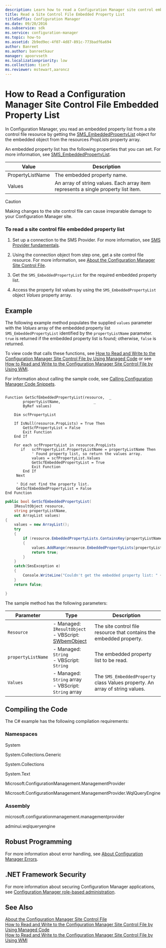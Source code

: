 ```yaml
---
description: Learn how to read a Configuration Manager site control embedded property list in Configuration Manager.
title: Read a Site Control File Embedded Property List
titleSuffix: Configuration Manager
ms.date: 09/20/2016
ms.subservice: sdk
ms.service: configuration-manager
ms.topic: how-to
ms.assetid: 2b9ed9ec-4f07-4d87-891c-773badf6a694
author: Banreet
ms.author: banreetkaur
manager: apoorvseth
ms.localizationpriority: low
ms.collection: tier3
ms.reviewer: mstewart,aaroncz 
---
```

# How to Read a Configuration Manager Site Control File Embedded Property List
In Configuration Manager, you read an embedded property list from a site control file resource by getting the [SMS_EmbeddedPropertyList](../../../develop/reference/core/servers/configure/sms_embeddedpropertylist-server-wmi-class.md) object for the embedded object from the resources *PropLists* property array.  

 An embedded property list has the following properties that you can set. For more information, see [SMS_EmbeddedPropertyList](../../../develop/reference/core/servers/configure/sms_embeddedpropertylist-server-wmi-class.md).  

|Value|Description|  
|-----------|-----------------|  
|PropertyListName|The embedded property name.|  
|Values|An array of string values. Each array item represents a single property list item.|  

> [!CAUTION]
>  Making changes to the site control file can cause irreparable damage to your Configuration Manager site.  

### To read  a site control file embedded property list  

1.  Set up a connection to the SMS Provider. For more information, see [SMS Provider fundamentals](sms-provider-fundamentals.md).  

2.  Using the connection object from step one, get a site control file resource. For more information, see [About the Configuration Manager Site Control File](../../../develop/core/understand/about-the-configuration-manager-site-control-file.md).  

3.  Get the `SMS_EmbeddedPropertyList` for the required embedded property list.  

4.  Access the property list values by using the `SMS_EmbeddedPropertyList` object *Values* property array.  

## Example  
 The following example method populates the supplied `values` parameter with the *Values* array of the embedded property list `SMS_EmbeddedPropertyList` identified by the `propertyListName` parameter. `true` is returned if the embedded property list is found; otherwise, `false` is returned.  

 To view code that calls these functions, see [How to Read and Write to the Configuration Manager Site Control File by Using Managed Code](../../../develop/core/understand/how-to-read-and-write-to-the-site-control-file-by-using-managed-code.md) or see [How to Read and Write to the Configuration Manager Site Control File by Using WMI](../../../develop/core/understand/how-to-read-and-write-to-the-site-control-file-by-using-wmi.md).  

 For information about calling the sample code, see [Calling Configuration Manager Code Snippets](../../../develop/core/understand/calling-code-snippets.md).  

```vbs  

Function GetScfEmbeddedPropertyList(resource,  _  
        propertyListName,               _  
        ByRef values)  

    Dim scfPropertyList  

    If IsNull(resource.PropLists) = True Then  
        GetScfPropertyList = False  
        Exit Function  
    End If      

    For each scfPropertyList in resource.PropLists  
       if   scfPropertyList.PropertyListName = propertyListName Then  
            ' Found property list, so return the values array.  
            values = scfPropertyList.Values  
            GetScfEmbeddedPropertyList = True  
            Exit Function  
        End If  
     Next    

     ' Did not find the property list.  
     GetScfEmbeddedPropertyList = False  
End Function  

```  

```c#  
public bool GetScfEmbeddedPropertyList(  
    IResultObject resource,  
    string propertyListName,  
    out ArrayList values)  
{  
    values = new ArrayList();  
    try  
    {  
        if (resource.EmbeddedPropertyLists.ContainsKey(propertyListName))  
        {  
            values.AddRange(resource.EmbeddedPropertyLists[propertyListName]["Values"].StringArrayValue);  
            return true;  
        }  
    }  
    catch(SmsException e)  
    {  
        Console.WriteLine("Couldn't get the embedded property list: " + e.Message);  
    }  
    return false;  

}  

```  

 The sample method has the following parameters:  

| Parameter | Type | Description |
| --------- | ---- | ----------- |
|`Resource`|-   Managed: `IResultObject`<br />-   VBScript: [SWbemObject](/windows/win32/wmisdk/swbemobject)|The site control file resource that contains the embedded property.|  
|`propertyListName`|-   Managed: `String`<br />-   VBScript: `String`|The embedded property list to be read.|  
|`Values`|-   Managed: `String` array<br />-   VBScript: `String` array|The `SMS_EmbeddedProperty` class Values property. An array of string values.|  

## Compiling the Code  
 The C# example has the following compilation requirements:  

### Namespaces  
 System  

 System.Collections.Generic  

 System.Collections  

 System.Text  

 Microsoft.ConfigurationManagement.ManagementProvider  

 Microsoft.ConfigurationManagement.ManagementProvider.WqlQueryEngine  

### Assembly  
 microsoft.configurationmanagement.managementprovider  

 adminui.wqlqueryengine  

## Robust Programming  
 For more information about error handling, see [About Configuration Manager Errors](../../../develop/core/understand/about-configuration-manager-errors.md).  

## .NET Framework Security  
 For more information about securing Configuration Manager applications, see [Configuration Manager role-based administration](../../../develop/core/servers/configure/role-based-administration.md).  

## See Also  
 [About the Configuration Manager Site Control File](../../../develop/core/understand/about-the-configuration-manager-site-control-file.md)  
 [How to Read and Write to the Configuration Manager Site Control File by Using Managed Code](../../../develop/core/understand/how-to-read-and-write-to-the-site-control-file-by-using-managed-code.md)   
 [How to Read and Write to the Configuration Manager Site Control File by Using WMI](../../../develop/core/understand/how-to-read-and-write-to-the-site-control-file-by-using-wmi.md)
